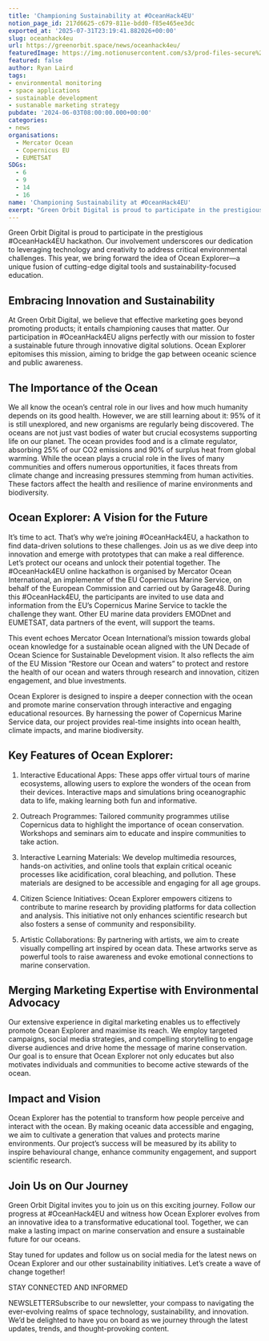 ```yaml
---
title: 'Championing Sustainability at #OceanHack4EU'
notion_page_id: 217d6625-c679-811e-bdd0-f85e465ee3dc
exported_at: '2025-07-31T23:19:41.882026+00:00'
slug: oceanhack4eu
url: https://greenorbit.space/news/oceanhack4eu/
featuredImage: https://img.notionusercontent.com/s3/prod-files-secure%2F46d85076-9cc9-4816-b22e-3f6e1ee2434d%2Fc7ffc3ea-850c-4c7e-a083-9edc7056c542%2Fgeneral_visual_OceanHack4EU.png/size/w=2000?exp=1755009884&sig=82mvAgys3EBesWQIAjjfQfgL3DvaOp5UaGe66zdz-SE&id=338c92b2-c6e7-48cc-b8f6-5d4a267fd3bc&table=block&userId=6be61a03-d711-4ab6-ae5d-082d1492ba23
featured: false
author: Ryan Laird
tags:
- environmental monitoring
- space applications
- sustainable development
- sustanable marketing strategy
pubdate: '2024-06-03T08:00:00.000+00:00'
categories:
- news
organisations:
  - Mercator Ocean
  - Copernicus EU
  - EUMETSAT
SDGs:
  - 6
  - 9
  - 14
  - 16
name: 'Championing Sustainability at #OceanHack4EU'
exerpt: "Green Orbit Digital is proud to participate in the prestigious #OceanHack4EU hackathon. Our involvement underscores our dedication to leveraging technology and creativity to address critical environmental challenges. This year, we bring forward the idea of Ocean Explorer—a unique fusion of cutting-edge digital tools and sustainability-focused education."
---
```


Green Orbit Digital is proud to participate in the prestigious #OceanHack4EU hackathon. Our involvement underscores our dedication to leveraging technology and creativity to address critical environmental challenges. This year, we bring forward the idea of Ocean Explorer—a unique fusion of cutting-edge digital tools and sustainability-focused education.

## Embracing Innovation and Sustainability

At Green Orbit Digital, we believe that effective marketing goes beyond promoting products; it entails championing causes that matter. Our participation in #OceanHack4EU aligns perfectly with our mission to foster a sustainable future through innovative digital solutions. Ocean Explorer epitomises this mission, aiming to bridge the gap between oceanic science and public awareness.

## The Importance of the Ocean

We all know the ocean’s central role in our lives and how much humanity depends on its good health. However, we are still learning about it: 95% of it is still unexplored, and new organisms are regularly being discovered. The oceans are not just vast bodies of water but crucial ecosystems supporting life on our planet. The ocean provides food and is a climate regulator, absorbing 25% of our CO2 emissions and 90% of surplus heat from global warming. While the ocean plays a crucial role in the lives of many communities and offers numerous opportunities, it faces threats from climate change and increasing pressures stemming from human activities. These factors affect the health and resilience of marine environments and biodiversity.

## Ocean Explorer: A Vision for the Future

It’s time to act. That’s why we’re joining #OceanHack4EU, a hackathon to find data-driven solutions to these challenges. Join us as we dive deep into innovation and emerge with prototypes that can make a real difference. Let’s protect our oceans and unlock their potential together. The #OceanHack4EU online hackathon is organised by Mercator Ocean International, an implementer of the EU Copernicus Marine Service, on behalf of the European Commission and carried out by Garage48. During this #OceanHack4EU, the participants are invited to use data and information from the EU’s Copernicus Marine Service to tackle the challenge they want. Other EU marine data providers EMODnet and EUMETSAT, data partners of the event, will support the teams.

This event echoes Mercator Ocean International’s mission towards global ocean knowledge for a sustainable ocean aligned with the UN Decade of Ocean Science for Sustainable Development vision. It also reflects the aim of the EU Mission “Restore our Ocean and waters” to protect and restore the health of our ocean and waters through research and innovation, citizen engagement, and blue investments.

Ocean Explorer is designed to inspire a deeper connection with the ocean and promote marine conservation through interactive and engaging educational resources. By harnessing the power of Copernicus Marine Service data, our project provides real-time insights into ocean health, climate impacts, and marine biodiversity.

## Key Features of Ocean Explorer:

1. Interactive Educational Apps: These apps offer virtual tours of marine ecosystems, allowing users to explore the wonders of the ocean from their devices. Interactive maps and simulations bring oceanographic data to life, making learning both fun and informative.

1. Outreach Programmes: Tailored community programmes utilise Copernicus data to highlight the importance of ocean conservation. Workshops and seminars aim to educate and inspire communities to take action.

1. Interactive Learning Materials: We develop multimedia resources, hands-on activities, and online tools that explain critical oceanic processes like acidification, coral bleaching, and pollution. These materials are designed to be accessible and engaging for all age groups.

1. Citizen Science Initiatives: Ocean Explorer empowers citizens to contribute to marine research by providing platforms for data collection and analysis. This initiative not only enhances scientific research but also fosters a sense of community and responsibility.

1. Artistic Collaborations: By partnering with artists, we aim to create visually compelling art inspired by ocean data. These artworks serve as powerful tools to raise awareness and evoke emotional connections to marine conservation.

## Merging Marketing Expertise with Environmental Advocacy

Our extensive experience in digital marketing enables us to effectively promote Ocean Explorer and maximise its reach. We employ targeted campaigns, social media strategies, and compelling storytelling to engage diverse audiences and drive home the message of marine conservation. Our goal is to ensure that Ocean Explorer not only educates but also motivates individuals and communities to become active stewards of the ocean.

## Impact and Vision

Ocean Explorer has the potential to transform how people perceive and interact with the ocean. By making oceanic data accessible and engaging, we aim to cultivate a generation that values and protects marine environments. Our project’s success will be measured by its ability to inspire behavioural change, enhance community engagement, and support scientific research.

## Join Us on Our Journey

Green Orbit Digital invites you to join us on this exciting journey. Follow our progress at #OceanHack4EU and witness how Ocean Explorer evolves from an innovative idea to a transformative educational tool. Together, we can make a lasting impact on marine conservation and ensure a sustainable future for our oceans.

Stay tuned for updates and follow us on social media for the latest news on Ocean Explorer and our other sustainability initiatives. Let’s create a wave of change together!

STAY CONNECTED AND INFORMED

NEWSLETTERSubscribe to our newsletter, your compass to navigating the ever-evolving realms of space technology, sustainability, and innovation. We’d be delighted to have you on board as we journey through the latest updates, trends, and thought-provoking content.